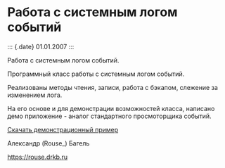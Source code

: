 Работа с системным логом событий
================================

::: {.date}
01.01.2007
:::

Работа с системным логом событий.

Программный класс работы с системным логом событий.

Реализованы методы чтения, записи, работа с бэкапом, слежение за
изменением лога.

На его основе и для демонстрации возможностей класса, написано демо
приложение - аналог стандартного просмоторщика событий.

[Скачать демонстрационный пример](/zip/evntlog.zip)

Александр (Rouse\_) Багель

<https://rouse.drkb.ru>
